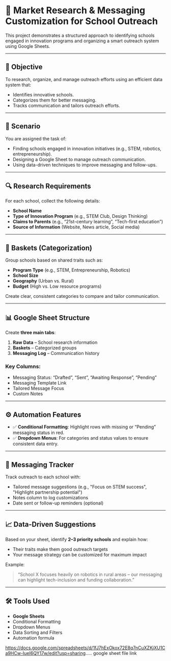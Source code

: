 # 🏫 Market Research & Messaging Customization for School Outreach

This project demonstrates a structured approach to identifying schools engaged in innovation programs and organizing a smart outreach system using Google Sheets.

---

## 🎯 Objective

To research, organize, and manage outreach efforts using an efficient data system that:
- Identifies innovative schools.
- Categorizes them for better messaging.
- Tracks communication and tailors outreach efforts.

---

## 📖 Scenario

You are assigned the task of:
- Finding schools engaged in innovation initiatives (e.g., STEM, robotics, entrepreneurship).
- Designing a Google Sheet to manage outreach communication.
- Using data-driven techniques to improve messaging and follow-ups.

---

## 🔍 Research Requirements

For each school, collect the following details:

- **School Name**
- **Type of Innovation Program** (e.g., STEM Club, Design Thinking)
- **Claims to Parents** (e.g., “21st-century learning”, “Tech-first education”)
- **Source of Information** (Website, News article, Social media)

---

## 🧺 Baskets (Categorization)

Group schools based on shared traits such as:

- **Program Type** (e.g., STEM, Entrepreneurship, Robotics)
- **School Size**
- **Geography** (Urban vs. Rural)
- **Budget** (High vs. Low resource programs)

Create clear, consistent categories to compare and tailor communication.

---

## 📊 Google Sheet Structure

Create **three main tabs**:

1. **Raw Data** – School research information
2. **Baskets** – Categorized groups
3. **Messaging Log** – Communication history

### Key Columns:
- Messaging Status: “Drafted”, “Sent”, “Awaiting Response”, “Pending”
- Messaging Template Link
- Tailored Message Focus
- Custom Notes

---

## ⚙️ Automation Features

- ✅ **Conditional Formatting**: Highlight rows with missing or “Pending” messaging status in red.
- ✅ **Dropdown Menus**: For categories and status values to ensure consistent data entry.

---

## 📨 Messaging Tracker

Track outreach to each school with:

- Tailored message suggestions (e.g., "Focus on STEM success", "Highlight partnership potential")
- Notes column to log customizations
- Date sent or follow-up reminders (optional)

---

## 📈 Data-Driven Suggestions

Based on your sheet, identify **2–3 priority schools** and explain how:
- Their traits make them good outreach targets
- Your message strategy can be customized for maximum impact

Example:
> “School X focuses heavily on robotics in rural areas – our messaging can highlight tech-inclusion and funding collaboration.”

---

## 🛠️ Tools Used

- **Google Sheets**
- Conditional Formatting
- Dropdown Menus
- Data Sorting and Filters
- Automation formula

https://docs.google.com/spreadsheets/d/1fJ7hExOkox72E8q7nCuXZKjXU1Ca9HCw-IueI6QY17w/edit?usp=sharing.....  google sheet file link

